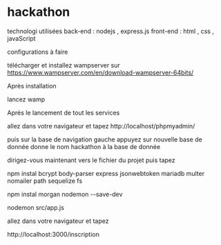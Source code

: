 # hackathon
technologi utilisées
back-end : nodejs , express.js
front-end : html , css , javaScript

configurations à faire

télécharger et installez wampserver sur https://www.wampserver.com/en/download-wampserver-64bits/

Après installation 

lancez wamp

Après le lancement de tout les services 

allez dans votre navigateur et tapez http://localhost/phpmyadmin/


puis sur la base de navigation gauche appuyez sur nouvelle base de donnée donne le nom hackathon à la base de donnée


dirigez-vous maintenant vers le fichier du projet puis tapez 

npm instal bcrypt body-parser express jsonwebtoken mariadb multer nomailer path sequelize fs

npm instal morgan nodemon --save-dev

nodemon src/app.js

allez dans votre navigateur et tapez 

http://localhost:3000/inscription

